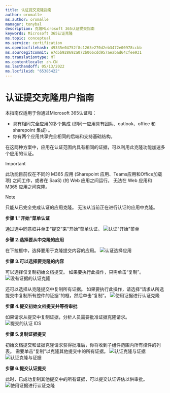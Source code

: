 ```yaml
---
title: 认证提交克隆指南
author: oromalle
ms.author: oromalle
manager: tonybal
description: 克隆Microsoft 365认证提交指南
keywords: Microsoft 365认证克隆
ms.topic: conceptual
ms.service: certification
ms.openlocfilehash: 49335e04752f8c1263e270d2eb3472e00978ccbb
ms.sourcegitcommit: e7d5b928692a072b066cdd957aeabad64cfee931
ms.translationtype: MT
ms.contentlocale: zh-CN
ms.lasthandoff: 05/13/2022
ms.locfileid: "65385422"
---
```

# <a name="certification-submission-cloning-user-guide"></a>认证提交克隆用户指南
本指南仅适用于你通过Microsoft 365认证和：
- 具有相同完全应用的多个集成 (即同一应用具有团队、outlook、office 和 sharepoint 集成) 。
- 你有两个应用共享完全相同的后端和支持基础结构。 

在这两种方案中，应用在认证范围内具有相同的证据，可以利用此克隆功能加速多个应用的认证。 

>[!IMPORTANT]
>此功能目前仅在不同的 M365 应用 (Sharepoint 应用、Teams应用和Office加载项) 之间工作，或者在 SaaS)  (的 Web 应用之间运行。 无法在 Web 应用和 M365 应用之间克隆。

>[!NOTE]
>只能从已完全完成认证的应用克隆。 无法从当前正在进行认证的应用中克隆。

**步骤 1."开始"菜单认证**

通过选中同意框并单击“提交”来"开始"菜单认证。
![认证"开始"菜单](../media/CertStartConsent.png)


**步骤 2.选择要从中克隆的应用**

在下拉框中，选择要用于克隆提交内容的应用。
![认证选择应用](../media/CertSelectApp.png)


**步骤 3.可以选择要克隆的内容**

可以选择仅复制初始文档提交。 如果要执行此操作，只需单击“复制”。
![没有证据的认证克隆](../media/CertCloneNoEvidence.png)

还可以选择从克隆提交中复制所有证据。 如果要执行此操作，请选择“请求从所选提交中复制所有控件的证据”的框，然后单击“复制”。
![使用证据进行认证克隆](../media/CertCloneWithEvidence.png)


**步骤 4.提交初始文档提交并等待审批**

如果请求从提交中复制证据，分析人员需要批准证据克隆请求。
![提交的认证 IDS](../media/IDSSubmitted.png)


**步骤 5.复制证据提交**

初始文档提交和证据克隆请求获得批准后，你将收到子组件范围内所有控件的列表。 需要单击“复制”以克隆其他提交中的所有证据。
![认证克隆与证据](../media/CertCloneApproved.png)
![认证克隆与证据](../media/CertCloneApprovedCopied.png)


**步骤 6.提交认证提交**

此时，已成功复制其他提交中的所有证据，可以提交认证评估以供审批。
![使用证据进行认证克隆](../media/CertCloneApprovedCopiedSubmit.png)
